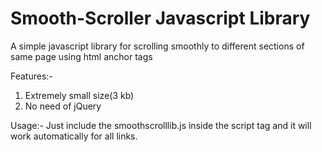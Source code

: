 # Smooth-Scroller Javascript Library
A simple javascript library for scrolling smoothly to different sections of same page using html anchor tags

Features:-
1. Extremely small size(3 kb)
2. No need of jQuery

Usage:-
Just include the smoothscrolllib.js inside the script tag and it will work
automatically for all links.
